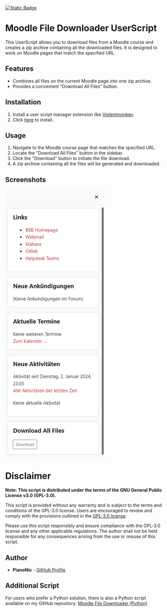 [![Static Badge](https://img.shields.io/badge/Install-Script-dark_green?style=for-the-badge&color=dark_green)](https://github.com/BBBaden-Moodle-userscripts/Download-All-Files/raw/main/download-all-files.user.js)

# Moodle File Downloader UserScript

This UserScript allows you to download files from a Moodle course and creates a zip archive containing all the downloaded files. It is designed to work on Moodle pages that match the specified URL.

## Features

- Combines all files on the current Moodle page into one zip archive.
- Provides a convenient "Download All Files" button.

## Installation

1. Install a user script manager extension like [Violentmonkey](https://violentmonkey.github.io/#installation).
2. Click [here](https://github.com/BBBaden-Moodle-userscripts/Download-All-Files/raw/main/download-all-files.user.js) to install.

## Usage

1. Navigate to the Moodle course page that matches the specified URL.
2. Locate the "Download All Files" button in the sidebar.
3. Click the "Download" button to initiate the file download.
4. A zip archive containing all the files will be generated and downloaded.

## Screenshots

![Download All Files Button](https://github.com/BBBaden-Moodle-userscripts/Download-All-Files/blob/main/img/Screenshot%202024-01-03%20110529.png)

# Disclaimer

**Note: This script is distributed under the terms of the GNU General Public License v3.0 (GPL-3.0).**

This script is provided without any warranty and is subject to the terms and conditions of the GPL-3.0 license. Users are encouraged to review and comply with the provisions outlined in the [GPL-3.0 license](https://www.gnu.org/licenses/gpl-3.0.html).

Please use this script responsibly and ensure compliance with the GPL-3.0 license and any other applicable regulations. The author shall not be held responsible for any consequences arising from the use or misuse of this script.

## Author

- **PianoNic** - [GitHub Profile](https://github.com/PianoNic)

## Additional Script

For users who prefer a Python solution, there is also a Python script available on my GitHub repository: [Moodle File Downloader (Python)](https://github.com/Pianonic/Moodle-File-Downloader)

